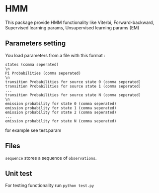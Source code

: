 # HMM
This package provide HMM functionality like Viterbi, Forward-backward, Supervised learning params, Unsupervised learning params (EM)


## Parameters setting
You load parameters from a file with this format :
```
states (comma seperated)
\n
Pi Probabilities (comma seperated)
\n
transition Probabilities for source state 0 (comma seperated)
transition Probabilities for source state 1 (comma seperated)
...
transition Probabilities for source state N (comma seperated)
\n
emission probability for state 0 (comma seperated)
emission probability for state 1 (comma seperated)
emission probability for state 2 (comma seperated)
...
emission probability for state N (comma seperated)
```

for example see test.param

## Files
`sequence` stores a sequence of `observations`.



## Unit test
For testing functionality run `python test.py`
